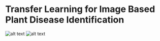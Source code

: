 # Transfer Learning for Image Based Plant Disease Identification

![alt text](https://github.com/moeenkhurram/deep-transfer-learning-plant-disease-identification/blob/main/foo%20.png?raw=true)
![alt text](https://github.com/moeenkhurram/deep-transfer-learning-plant-disease-identification/blob/main/foo%20(1).png?raw=true)

